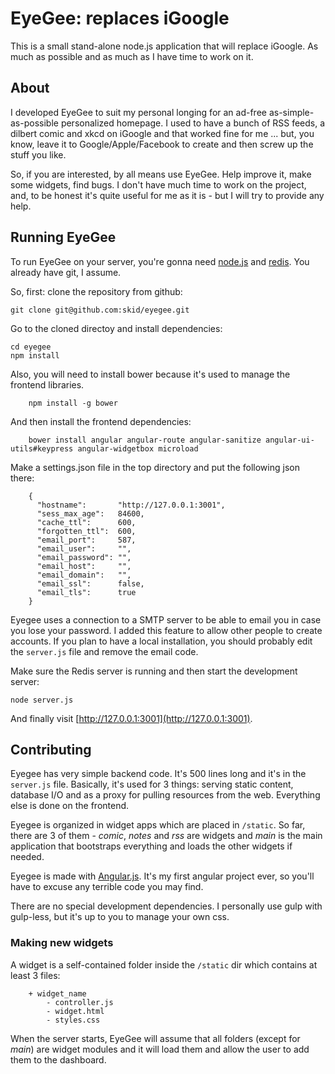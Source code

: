 # EyeGee: replaces iGoogle

This is a small stand-alone node.js application that will replace iGoogle.
As much as possible and as much as I have time to work on it.

## About

I developed EyeGee to suit my personal longing for an ad-free as-simple-as-possible personalized homepage. I used to have a bunch of RSS feeds, a dilbert comic and xkcd on iGoogle and that worked fine for me ... but, you know, leave it to Google/Apple/Facebook to create and then screw up the stuff you like.

So, if you are interested, by all means use EyeGee. Help improve it, make some widgets, find bugs. I don't have much time to work on the project, and, to be honest it's quite useful for me as it is - but I will try to provide any help.

## Running EyeGee

To run EyeGee on your server, you're gonna need [node.js](http://nodejs.org) and [redis](http://redis.io). You already have git, I assume.

So, first: clone the repository from github:

    git clone git@github.com:skid/eyegee.git

Go to the cloned directoy and install dependencies:

    cd eyegee
    npm install

Also, you will need to install bower because it's used to manage the frontend libraries.

		npm install -g bower

And then install the frontend dependencies:

		bower install angular angular-route angular-sanitize angular-ui-utils#keypress angular-widgetbox microload

Make a settings.json file in the top directory and put the following json there:

		{
		  "hostname":       "http://127.0.0.1:3001",
		  "sess_max_age":   84600,
		  "cache_ttl":      600,
		  "forgotten_ttl":  600,
		  "email_port":     587,
		  "email_user":     "",
		  "email_password": "", 
		  "email_host":     "", 
		  "email_domain":   "",
		  "email_ssl":      false,
		  "email_tls":      true
		}

Eyegee uses a connection to a SMTP server to be able to email you in case you lose your password. I added this feature to allow other people to create accounts. If you plan to have a local installation, you should probably edit the `server.js` file and remove the email code.

Make sure the Redis server is running and then start the development server:

    node server.js

And finally visit [http://127.0.0.1:3001](http://127.0.0.1:3001).

## Contributing

Eyegee has very simple backend code. It's 500 lines long and it's in the `server.js` file. Basically, it's used for 3 things: serving static content, database I/O and as a proxy for pulling resources from the web. Everything else is done on the frontend.

Eyegee is organized in widget apps which are placed in `/static`. So far, there are 3 of them - *comic*, *notes* and *rss* are widgets and *main* is the main application that bootstraps everything and loads the other widgets if needed.

Eyegee is made with [Angular.js](https://angularjs.org/). It's my first angular project ever, so you'll have to excuse any terrible code you may find.

There are no special development dependencies. I personally use gulp with gulp-less, but it's up to you to manage your own css.

### Making new widgets

A widget is a self-contained folder inside the `/static` dir which contains at least 3 files:

		+ widget_name
			- controller.js
			- widget.html
			- styles.css

When the server starts, EyeGee will assume that all folders (except for *main*) are widget modules and it will load them and allow the user to add them to the dashboard.
